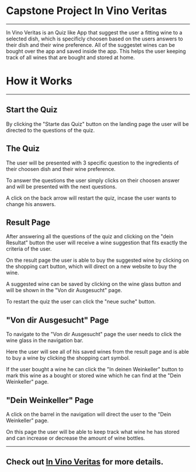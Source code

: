 # Capstone Project In Vino Veritas
---

In Vino Veritas is an Quiz like App that suggest the user a fitting wine to a selected dish, which is specificly choosen based on the users answers to their dish and their wine preference.
All of the suggestet wines can be bought over the app and saved inside the app. This helps the user keeping track of all wines that are bought and stored at home. 

# How it Works
---

## Start the Quiz

By clicking the "Starte das Quiz" button on the landing page the user will be directed to the questions of the quiz.

## The Quiz

The user will be presented with 3 specific question to the ingredients of their choosen dish and their wine preference.

To answer the questions the user simply clicks on their choosen answer and will be presented with the next questions.

A click on the back arrow will restart the quiz, incase the user wants to change his answers.

## Result Page

After answering all the questions of the quiz and clicking on the "dein Resultat" button the user will receive a wine suggestion that fits exactly the criteria of the user.

On the result page the user is able to buy the suggested wine by clicking on the shopping cart button, which will direct on a new website to buy the wine.

A suggested wine can be saved by clicking on the wine glass button and will be shown in the "Von dir Ausgesucht" page.

To restart the quiz the user can click the "neue suche" button.

## "Von dir Ausgesucht" Page

To navigate to the "Von dir Ausgesucht" page the user needs to click the wine glass in the navigation bar.

Here the user will see all of his saved wines from the result page and is able to buy a wine by clicking the shopping cart symbol.

If the user bought a wine he can click the "In deinen Weinkeller" button to mark this wine as a bought or stored wine which he can find at the "Dein Weinkeller" page.

## "Dein Weinkeller" Page

A click on the barrel in the navigation will direct the user to the "Dein Weinkeller" page.

On this page the user will be able to keep track what wine he has stored and can increase or decrease the amount of wine bottles.

---

## Check out [In Vino Veritas](https://in-vino-veritas.vercel.app/) for more details.
